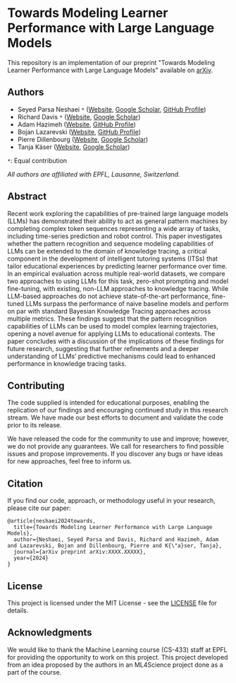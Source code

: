 # Towards Modeling Learner Performance with Large Language Models

This repository is an implementation of our preprint "Towards Modeling Learner Performance with Large Language Models" available on [arXiv](https://arxiv.org/abs/XXXX.XXXXX).

## Authors

- Seyed Parsa Neshaei `*` ([Website](https://spneshaei.com), [Google Scholar](https://scholar.google.com/citations?user=hZFxf-kAAAAJ&hl=en), [GitHub Profile](https://github.com/spneshaei))
- Richard Davis `*` ([Website](https://people.epfl.ch/richard.davis/?lang=en), [Google Scholar](https://scholar.google.com/citations?user=kpZvywIAAAAJ&hl=en))
- Adam Hazimeh ([Website](https://people.epfl.ch/adam.hazimeh?lang=en), [GitHub Profile](https://github.com/adamhazimeh))
- Bojan Lazarevski ([Website](https://people.epfl.ch/bojan.lazarevski?lang=en), [GitHub Profile](https://github.com/bojanlazarevski1))
- Pierre Dillenbourg ([Website](https://people.epfl.ch/pierre.dillenbourg/?lang=en), [Google Scholar](https://scholar.google.com/citations?user=FdvKJcIAAAAJ&hl=en))
- Tanja Käser ([Website](https://people.epfl.ch/tanja.kaeser/?lang=en), [Google Scholar](https://scholar.google.com/citations?user=Uexe7SkAAAAJ&hl=en))

`*`: Equal contribution

*All authors are affiliated with EPFL, Lausanne, Switzerland.*

## Abstract

Recent work exploring the capabilities of pre-trained large language models (LLMs) has demonstrated their ability to act as general pattern machines by completing complex token sequences representing a wide array of tasks, including time-series prediction and robot control. This paper investigates whether the pattern recognition and sequence modeling capabilities of LLMs can be extended to the domain of knowledge tracing, a critical component in the development of intelligent tutoring systems (ITSs) that tailor educational experiences by predicting learner performance over time. In an empirical evaluation across multiple real-world datasets, we compare two approaches to using LLMs for this task, zero-shot prompting and model fine-tuning, with existing, non-LLM approaches to knowledge tracing. While LLM-based approaches do not achieve state-of-the-art performance, fine-tuned LLMs surpass the performance of naive baseline models and perform on par with standard Bayesian Knowledge Tracing approaches across multiple metrics. These findings suggest that the pattern recognition capabilities of LLMs can be used to model complex learning trajectories, opening a novel avenue for applying LLMs to educational contexts. The paper concludes with a discussion of the implications of these findings for future research, suggesting that further refinements and a deeper understanding of LLMs’ predictive mechanisms could lead to enhanced performance in knowledge tracing tasks.

## Contributing

The code supplied is intended for educational purposes, enabling the replication of our findings and encouraging continued study in this research stream. We have made our best efforts to document and validate the code prior to its release.

We have released the code for the community to use and improve; however, we do not provide any guarantees. We call for researchers to find possible issues and propose improvements.
If you discover any bugs or have ideas for new approaches, feel free to inform us.

## Citation

If you find our code, approach, or methodology useful in your research, please cite our paper:

```
@article{neshaei2024towards,
  title={Towards Modeling Learner Performance with Large Language Models},
  author={Neshaei, Seyed Parsa and Davis, Richard and Hazimeh, Adam and Lazarevski, Bojan and Dillenbourg, Pierre and K{\"a}ser, Tanja},
  journal={arXiv preprint arXiv:XXXX.XXXXX},
  year={2024}
}
```

## License

This project is licensed under the MIT License - see the [LICENSE](LICENSE) file for details.

## Acknowledgments

We would like to thank the Machine Learning course (CS-433) staff at EPFL for providing the opportunity to work on this project. This project developed from an idea proposed by the authors in an ML4Science project done as a part of the course.
